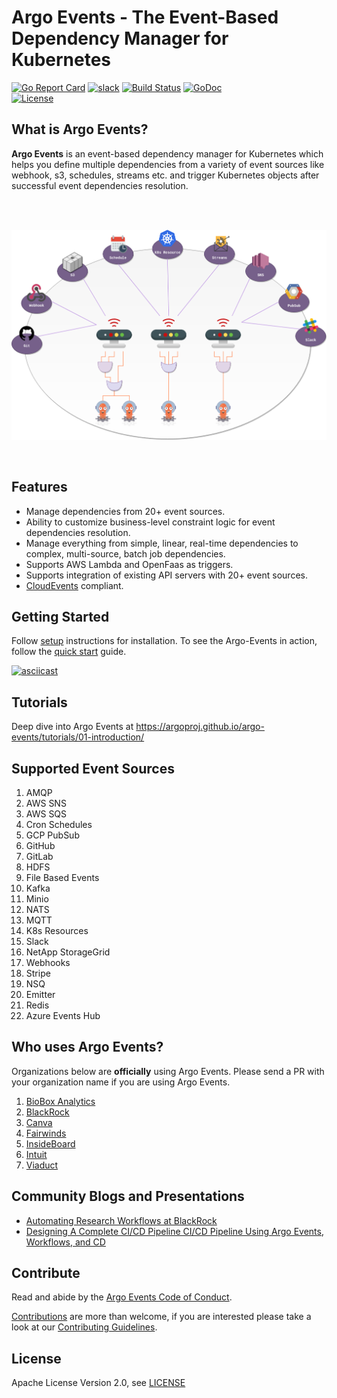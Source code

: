 # Argo Events - The Event-Based Dependency Manager for Kubernetes

[![Go Report Card](https://goreportcard.com/badge/github.com/argoproj/argo-events)](https://goreportcard.com/report/github.com/argoproj/argo-events)
[![slack](https://img.shields.io/badge/slack-argoproj-brightgreen.svg?logo=slack)](https://argoproj.github.io/community/join-slack)
[![Build Status](https://travis-ci.org/argoproj/argo-events.svg?branch=master)](https://travis-ci.org/argoproj/argo-events)
[![GoDoc](https://godoc.org/github.com/argoproj/argo-events?status.svg)](https://godoc.org/github.com/argoproj/argo-events/pkg/apis)	
[![License](https://img.shields.io/badge/License-Apache%202.0-blue.svg)](LICENSE)

## What is Argo Events?
**Argo Events** is an event-based dependency manager for Kubernetes which helps you define multiple dependencies from a variety of event sources like webhook, s3, schedules, streams etc.
and trigger Kubernetes objects after successful event dependencies resolution.

<br/>
<br/>

<p align="center">
  <img src="https://github.com/argoproj/argo-events/blob/master/docs/assets/argo-events-top-level.png?raw=true" alt="High Level Overview"/>
</p>

<br/>

## Features 
* Manage dependencies from 20+ event sources.
* Ability to customize business-level constraint logic for event dependencies resolution.
* Manage everything from simple, linear, real-time dependencies to complex, multi-source, batch job dependencies.
* Supports AWS Lambda and OpenFaas as triggers.
* Supports integration of existing API servers with 20+ event sources.
* [CloudEvents](https://cloudevents.io/) compliant.

## Getting Started
Follow [setup](https://argoproj.github.io/argo-events/installation/) instructions for installation. To see the Argo-Events in action, follow the
[quick start](https://argoproj.github.io/argo-events/quick_start/) guide. 

[![asciicast](https://asciinema.org/a/AKkYwzEakSUsLqH8mMORA4kza.png)](https://asciinema.org/a/AKkYwzEakSUsLqH8mMORA4kza)

## Tutorials

Deep dive into Argo Events at https://argoproj.github.io/argo-events/tutorials/01-introduction/  

## Supported Event Sources
1. AMQP
2. AWS SNS
3. AWS SQS
4. Cron Schedules
5. GCP PubSub
6. GitHub
7. GitLab
8. HDFS
9. File Based Events
10. Kafka
11. Minio
12. NATS
13. MQTT
14. K8s Resources
15. Slack
16. NetApp StorageGrid
17. Webhooks
18. Stripe
19. NSQ
20. Emitter
21. Redis
22. Azure Events Hub

## Who uses Argo Events?
Organizations below are **officially** using Argo Events. Please send a PR with your organization name if you are using Argo Events.
1. [BioBox Analytics](https://biobox.io)
1. [BlackRock](https://www.blackrock.com/)
1. [Canva](https://www.canva.com/)
1. [Fairwinds](https://fairwinds.com/)
1. [InsideBoard](https://www.insideboard.com)
1. [Intuit](https://www.intuit.com/)
1. [Viaduct](https://www.viaduct.ai/)

## Community Blogs and Presentations
* [Automating Research Workflows at BlackRock](https://www.youtube.com/watch?v=ZK510prml8o)
* [Designing A Complete CI/CD Pipeline CI/CD Pipeline Using Argo Events, Workflows, and CD](https://slack-files.com/T7A4Z4285-FPJNY0GEL-8a56867830)

## Contribute
Read and abide by the [Argo Events Code of Conduct](https://github.com/argoproj/argo-events/blob/master/CODE_OF_CONDUCT.md).

[Contributions](https://github.com/argoproj/argo-events/issues) are more than welcome, if you are interested please take a look at our [Contributing Guidelines](./CONTRIBUTING.md).

## License
Apache License Version 2.0, see [LICENSE](./LICENSE)
